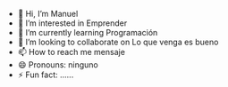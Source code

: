 - 👋 Hi, I’m Manuel
- 👀 I’m interested in Emprender 
- 🌱 I’m currently learning Programación 
- 💞️ I’m looking to collaborate on Lo que venga es bueno 
- 📫 How to reach me mensaje 
- 😄 Pronouns: ninguno
- ⚡ Fun fact: ......

<!---
Manuthebe/Manuthebe is a ✨ special ✨ repository because its `README.md` (this file) appears on your GitHub profile.
You can click the Preview link to take a look at your changes.
--->
